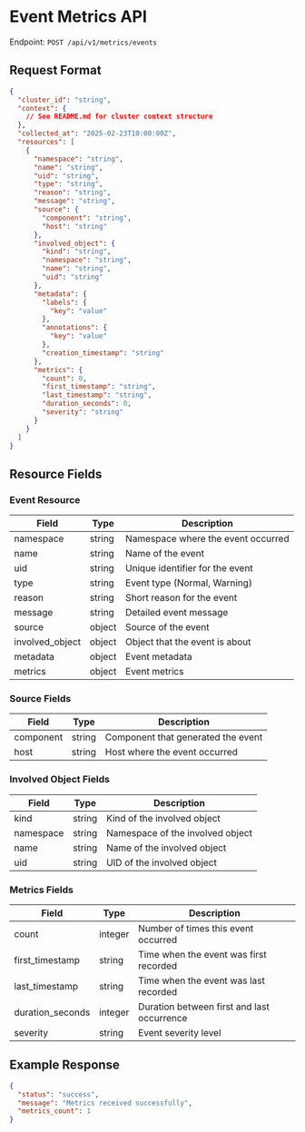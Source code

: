 # Event Metrics API

Endpoint: `POST /api/v1/metrics/events`

## Request Format

```json
{
  "cluster_id": "string",
  "context": {
    // See README.md for cluster context structure
  },
  "collected_at": "2025-02-23T10:00:00Z",
  "resources": [
    {
      "namespace": "string",
      "name": "string",
      "uid": "string",
      "type": "string",
      "reason": "string",
      "message": "string",
      "source": {
        "component": "string",
        "host": "string"
      },
      "involved_object": {
        "kind": "string",
        "namespace": "string",
        "name": "string",
        "uid": "string"
      },
      "metadata": {
        "labels": {
          "key": "value"
        },
        "annotations": {
          "key": "value"
        },
        "creation_timestamp": "string"
      },
      "metrics": {
        "count": 0,
        "first_timestamp": "string",
        "last_timestamp": "string",
        "duration_seconds": 0,
        "severity": "string"
      }
    }
  ]
}
```

## Resource Fields

### Event Resource

| Field | Type | Description |
|-------|------|-------------|
| namespace | string | Namespace where the event occurred |
| name | string | Name of the event |
| uid | string | Unique identifier for the event |
| type | string | Event type (Normal, Warning) |
| reason | string | Short reason for the event |
| message | string | Detailed event message |
| source | object | Source of the event |
| involved_object | object | Object that the event is about |
| metadata | object | Event metadata |
| metrics | object | Event metrics |

### Source Fields

| Field | Type | Description |
|-------|------|-------------|
| component | string | Component that generated the event |
| host | string | Host where the event occurred |

### Involved Object Fields

| Field | Type | Description |
|-------|------|-------------|
| kind | string | Kind of the involved object |
| namespace | string | Namespace of the involved object |
| name | string | Name of the involved object |
| uid | string | UID of the involved object |

### Metrics Fields

| Field | Type | Description |
|-------|------|-------------|
| count | integer | Number of times this event occurred |
| first_timestamp | string | Time when the event was first recorded |
| last_timestamp | string | Time when the event was last recorded |
| duration_seconds | integer | Duration between first and last occurrence |
| severity | string | Event severity level |

## Example Response

```json
{
  "status": "success",
  "message": "Metrics received successfully",
  "metrics_count": 1
}
```
